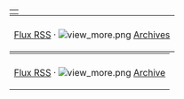 <div style="margin: -.3em -1em -1em -1em;">

<table>
<tbody>
<tr class="odd">
<td></td>
</tr>
</tbody>
</table>

</div>
<div style="margin: -.3em -1em -1em -1em;">

<table>
<tbody>
<tr class="odd">
<td></td>
</tr>
<tr class="even">
<td><p><a
href="https://3dbrew.org/w/index.php?title=News/FR&amp;feed=atom&amp;action=history">Flux
RSS</a> · <img src="view_more.png" title="view_more.png"
alt="view_more.png" /> <a href=":News/Archive/FR"
title="wikilink">Archives</a></p></td>
</tr>
</tbody>
</table>

</div>
<div style="margin: -.3em -1em -1em -1em;">

<table>
<tbody>
<tr class="odd">
<td></td>
</tr>
<tr class="even">
<td><p><a
href="https://3dbrew.org/w/index.php?title=Homebrew_Releases/FR&amp;feed=atom&amp;action=history">Flux
RSS</a> · <img src="view_more.png" title="view_more.png"
alt="view_more.png" /> <a href=":Homebrew_Releases/Archive/FR"
title="wikilink">Archive</a></p></td>
</tr>
</tbody>
</table>

</div>